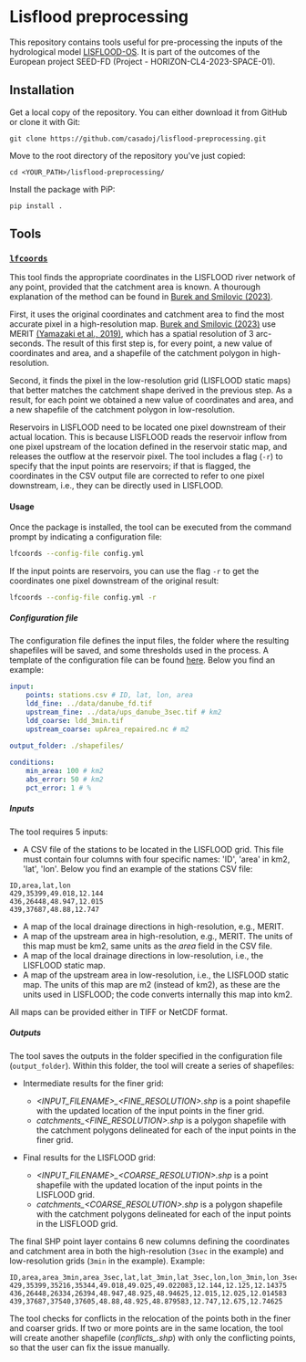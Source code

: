 # Lisflood preprocessing

This repository contains tools useful for pre-processing the inputs of the hydrological model [LISFLOOD-OS](https://ec-jrc.github.io/lisflood/). It is part of the outcomes of the European project SEED-FD (Project - HORIZON-CL4-2023-SPACE-01).

## Installation

Get a local copy of the repository. You can either download it from GitHub or clone it with Git:

```git clone https://github.com/casadoj/lisflood-preprocessing.git```

Move to the root directory of the repository you've just copied:

```cd <YOUR_PATH>/lisflood-preprocessing/```

Install the package with PiP:

```pip install .```

## Tools

### [`lfcoords`](./src/lisfloodpreprocessing/lfcoords.py)

This tool finds the appropriate coordinates in the LISFLOOD river network of any point, provided that the catchment area is known. A thourough explanation of the method can be found in [Burek and Smilovic (2023)](https://essd.copernicus.org/articles/15/5617/2023/).

First, it uses the original coordinates and catchment area to find the most accurate pixel in a high-resolution map. [Burek and Smilovic (2023)](https://essd.copernicus.org/articles/15/5617/2023/) use MERIT [(Yamazaki et al., 2019)](https://agupubs.onlinelibrary.wiley.com/doi/full/10.1029/2019WR024873), which has a spatial resolution of 3 arc-seconds. The result of this first step is, for every point, a new value of coordinates and area, and a shapefile of the catchment polygon in high-resolution.

Second, it finds the pixel in the low-resolution grid (LISFLOOD static maps) that better matches the catchment shape derived in the previous step. As a result, for each point we obtained a new value of coordinates and area, and a new shapefile of the catchment polygon in low-resolution.

Reservoirs in LISFLOOD need to be located one pixel downstream of their actual location. This is because LISFLOOD reads the reservoir inflow from one pixel upstream of the location defined in the reservoir static map, and releases the outflow at the reservoir pixel. The tool includes a flag (`-r`) to specify that the input points are reservoirs; if that is flagged, the coordinates in the CSV output file are corrected to refer to one pixel downstream, i.e., they can be directly used in LISFLOOD.

#### Usage

Once the package is installed, the tool can be executed from the command prompt by indicating a configuration file:

```bash
lfcoords --config-file config.yml
```

If the input points are reservoirs, you can use the flag `-r` to get the coordinates one pixel downstream of the original result:

```bash
lfcoords --config-file config.yml -r
```

##### Configuration file

The configuration file defines the input files, the folder where the resulting shapefiles will be saved, and some thresholds used in the process. A template of the configuration file can be found [here](./src/lisfloodpreprocessing/config.yml). Below you find an example:

```yml
input:
    points: stations.csv # ID, lat, lon, area
    ldd_fine: ../data/danube_fd.tif
    upstream_fine: ../data/ups_danube_3sec.tif # km2
    ldd_coarse: ldd_3min.tif
    upstream_coarse: upArea_repaired.nc # m2
            
output_folder: ./shapefiles/

conditions:
    min_area: 100 # km2
    abs_error: 50 # km2
    pct_error: 1 # %
```

##### Inputs

The tool requires 5 inputs:

* A CSV file of the stations to be located in the LISFLOOD grid. This file must contain four columns with four specific names: 'ID', 'area' in km2, 'lat', 'lon'. Below you find an example of the stations CSV file:

```csv
ID,area,lat,lon
429,35399,49.018,12.144
436,26448,48.947,12.015
439,37687,48.88,12.747
```

* A map of the local drainage directions in high-resolution, e.g., MERIT.
* A map of the upstream area in high-resolution, e.g., MERIT. The units of this map must be km2, same units as the _area_ field in the CSV file.
* A map of the local drainage directions in low-resolution, i.e., the LISFLOOD static map.
* A map of the upstream area in low-resolution, i.e., the LISFLOOD static map. The units of this map are m2 (instead of km2), as these are the units used in LISFLOOD; the code converts internally this map into km2.

All maps can be provided either in TIFF or NetCDF format.

##### Outputs

The tool saves the outputs in the folder specified in the configuration file (`output_folder`). Within this folder, the tool will create a series of shapefiles:

* Intermediate results for the finer grid:
    * *<INPUT_FILENAME>_<FINE_RESOLUTION>.shp* is a point shapefile with the updated location of the input points in the finer grid.
    * *catchments_<FINE_RESOLUTION>.shp* is a polygon shapefile with the catchment polygons delineated for each of the input points in the finer grid.
    
* Final results for the LISFLOOD grid:
    * *<INPUT_FILENAME>_<COARSE_RESOLUTION>.shp* is a point shapefile with the updated location of the input points in the LISFLOOD grid.
    * *catchments_<COARSE_RESOLUTION>.shp* is a polygon shapefile with the catchment polygons delineated for each of the input points in the LISFLOOD grid.

The final SHP point layer contains 6 new columns defining the coordinates and catchment area in both the high-resolution (`3sec` in the example) and low-resolution grids (`3min` in the example). Example:

```csv
ID,area,area_3min,area_3sec,lat,lat_3min,lat_3sec,lon,lon_3min,lon_3sec
429,35399,35216,35344,49.018,49.025,49.022083,12.144,12.125,12.14375
436,26448,26334,26394,48.947,48.925,48.94625,12.015,12.025,12.014583
439,37687,37540,37605,48.88,48.925,48.879583,12.747,12.675,12.74625
```

The tool checks for conflicts in the relocation of the points both in the finer and coarser grids. If two or more points are in the same location, the tool will create another shapefile (*conflicts_<RESOLUTION>.shp*) with only the conflicting points, so that the user can fix the issue manually.